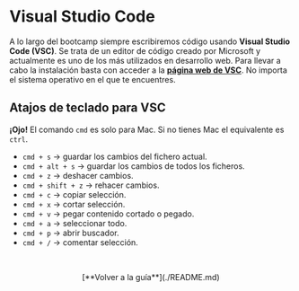 # Visual Studio Code 

A lo largo del bootcamp siempre escribiremos código usando **Visual Studio Code (VSC)**. Se trata de un editor de código creado por Microsoft y actualmente es uno de los más utilizados en desarrollo web. Para llevar a cabo la instalación basta con acceder a la [**página web de VSC**](https://code.visualstudio.com). No importa el sistema operativo en el que te encuentres.

## Atajos de teclado para VSC

**¡Ojo!** El comando `cmd` es solo para Mac. Si no tienes Mac el equivalente es `ctrl`.

- `cmd + s` → guardar los cambios del fichero actual.
- `cmd + alt + s` → guardar los cambios de todos los ficheros.
- `cmd + z` → deshacer cambios.
- `cmd + shift + z` → rehacer cambios.
- `cmd + c` → copiar selección.
- `cmd + x` → cortar selección.
- `cmd + v` → pegar contenido cortado o pegado.
- `cmd + a` → seleccionar todo.
- `cmd + p` → abrir buscador.
- `cmd + /` → comentar selección.

&nbsp;

<div align="center">[**Volver a la guía**](./README.md)</div>
